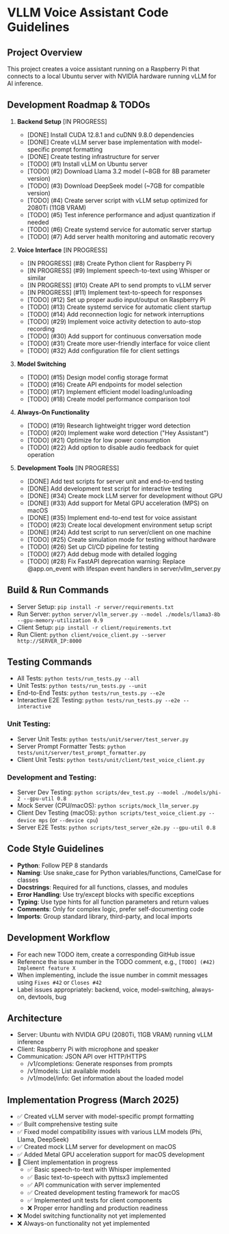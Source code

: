# VLLM Voice Assistant Code Guidelines

## Project Overview
This project creates a voice assistant running on a Raspberry Pi that connects to a local Ubuntu server with NVIDIA hardware running vLLM for AI inference.

## Development Roadmap & TODOs

1. **Backend Setup** [IN PROGRESS]
   - [DONE] Install CUDA 12.8.1 and cuDNN 9.8.0 dependencies
   - [DONE] Create vLLM server base implementation with model-specific prompt formatting
   - [DONE] Create testing infrastructure for server
   - [TODO] (#1) Install vLLM on Ubuntu server
   - [TODO] (#2) Download Llama 3.2 model (~8GB for 8B parameter version)
   - [TODO] (#3) Download DeepSeek model (~7GB for compatible version)
   - [TODO] (#4) Create server script with vLLM setup optimized for 2080Ti (11GB VRAM)
   - [TODO] (#5) Test inference performance and adjust quantization if needed
   - [TODO] (#6) Create systemd service for automatic server startup
   - [TODO] (#7) Add server health monitoring and automatic recovery

2. **Voice Interface** [IN PROGRESS]
   - [IN PROGRESS] (#8) Create Python client for Raspberry Pi
   - [IN PROGRESS] (#9) Implement speech-to-text using Whisper or similar
   - [IN PROGRESS] (#10) Create API to send prompts to vLLM server
   - [IN PROGRESS] (#11) Implement text-to-speech for responses
   - [TODO] (#12) Set up proper audio input/output on Raspberry Pi
   - [TODO] (#13) Create systemd service for automatic client startup
   - [TODO] (#14) Add reconnection logic for network interruptions
   - [TODO] (#29) Implement voice activity detection to auto-stop recording
   - [TODO] (#30) Add support for continuous conversation mode
   - [TODO] (#31) Create more user-friendly interface for voice client
   - [TODO] (#32) Add configuration file for client settings

3. **Model Switching**
   - [TODO] (#15) Design model config storage format
   - [TODO] (#16) Create API endpoints for model selection
   - [TODO] (#17) Implement efficient model loading/unloading
   - [TODO] (#18) Create model performance comparison tool

4. **Always-On Functionality**
   - [TODO] (#19) Research lightweight trigger word detection
   - [TODO] (#20) Implement wake word detection ("Hey Assistant")
   - [TODO] (#21) Optimize for low power consumption
   - [TODO] (#22) Add option to disable audio feedback for quiet operation

5. **Development Tools** [IN PROGRESS]
   - [DONE] Add test scripts for server unit and end-to-end testing
   - [DONE] Add development test script for interactive testing
   - [DONE] (#34) Create mock LLM server for development without GPU
   - [DONE] (#33) Add support for Metal GPU acceleration (MPS) on macOS
   - [DONE] (#35) Implement end-to-end test for voice assistant
   - [TODO] (#23) Create local development environment setup script
   - [DONE] (#24) Add test script to run server/client on one machine
   - [TODO] (#25) Create simulation mode for testing without hardware
   - [TODO] (#26) Set up CI/CD pipeline for testing
   - [TODO] (#27) Add debug mode with detailed logging
   - [TODO] (#28) Fix FastAPI deprecation warning: Replace @app.on_event with lifespan event handlers in server/vllm_server.py

## Build & Run Commands
- Server Setup: `pip install -r server/requirements.txt`
- Run Server: `python server/vllm_server.py --model ./models/llama3-8b --gpu-memory-utilization 0.9`
- Client Setup: `pip install -r client/requirements.txt`
- Run Client: `python client/voice_client.py --server http://SERVER_IP:8000`

## Testing Commands
- All Tests: `python tests/run_tests.py --all`
- Unit Tests: `python tests/run_tests.py --unit`
- End-to-End Tests: `python tests/run_tests.py --e2e`
- Interactive E2E Testing: `python tests/run_tests.py --e2e --interactive`

### Unit Testing:
- Server Unit Tests: `python tests/unit/server/test_server.py`
- Server Prompt Formatter Tests: `python tests/unit/server/test_prompt_formatter.py`
- Client Unit Tests: `python tests/unit/client/test_voice_client.py`

### Development and Testing:
- Server Dev Testing: `python scripts/dev_test.py --model ./models/phi-2 --gpu-util 0.8`
- Mock Server (CPU/macOS): `python scripts/mock_llm_server.py`
- Client Dev Testing (macOS): `python scripts/test_voice_client.py --device mps` (or `--device cpu`)
- Server E2E Tests: `python scripts/test_server_e2e.py --gpu-util 0.8`

## Code Style Guidelines
- **Python**: Follow PEP 8 standards
- **Naming**: Use snake_case for Python variables/functions, CamelCase for classes
- **Docstrings**: Required for all functions, classes, and modules
- **Error Handling**: Use try/except blocks with specific exceptions
- **Typing**: Use type hints for all function parameters and return values
- **Comments**: Only for complex logic, prefer self-documenting code
- **Imports**: Group standard library, third-party, and local imports

## Development Workflow
- For each new TODO item, create a corresponding GitHub issue
- Reference the issue number in the TODO comment, e.g., `[TODO] (#42) Implement feature X`
- When implementing, include the issue number in commit messages using `Fixes #42` or `Closes #42`
- Label issues appropriately: backend, voice, model-switching, always-on, devtools, bug

## Architecture
- Server: Ubuntu with NVIDIA GPU (2080Ti, 11GB VRAM) running vLLM inference
- Client: Raspberry Pi with microphone and speaker
- Communication: JSON API over HTTP/HTTPS
  - /v1/completions: Generate responses from prompts
  - /v1/models: List available models
  - /v1/model/info: Get information about the loaded model

## Implementation Progress (March 2025)
- ✅ Created vLLM server with model-specific prompt formatting
- ✅ Built comprehensive testing suite
- ✅ Fixed model compatibility issues with various LLM models (Phi, Llama, DeepSeek)
- ✅ Created mock LLM server for development on macOS
- ✅ Added Metal GPU acceleration support for macOS development
- 🚧 Client implementation in progress
  - ✅ Basic speech-to-text with Whisper implemented
  - ✅ Basic text-to-speech with pyttsx3 implemented
  - ✅ API communication with server implemented
  - ✅ Created development testing framework for macOS
  - ✅ Implemented unit tests for client components
  - ❌ Proper error handling and production readiness
- ❌ Model switching functionality not yet implemented
- ❌ Always-on functionality not yet implemented
